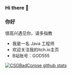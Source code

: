 ### Hi there 👋

<!--
**CSGBadCorpse/CSGBadCorpse** is a ✨ _special_ ✨ repository because its `README.md` (this file) appears on your GitHub profile.

Here are some ideas to get you started:

- 🔭 I’m currently working on ...
- 🌱 I’m currently learning ...
- 👯 I’m looking to collaborate on ...
- 🤔 I’m looking for help with ...
- 💬 Ask me about ...
- 📫 How to reach me: ...
- 😄 Pronouns: ...
- ⚡ Fun fact: ...
-->


### 你好  

 很高兴遇见你，请多指教

- 我是一名 Java 工程师
- 欢迎关注我的itch.io主页
- B站账号：GOD555

[![CSGBadCorpse github stats](https://github-readme-stats.vercel.app/api?username=CSGBadCorpse)](//www.tianheyu.top)
